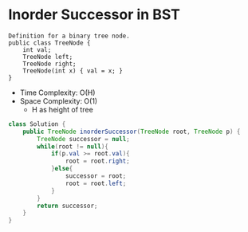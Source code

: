 # Inorder Successor in BST

```
Definition for a binary tree node.
public class TreeNode {
    int val;
    TreeNode left;
    TreeNode right;
    TreeNode(int x) { val = x; }
}
```

- Time Complexity: O(H)
- Space Complexity: O(1)
  - H as height of tree

```java
class Solution {
    public TreeNode inorderSuccessor(TreeNode root, TreeNode p) {
        TreeNode successor = null;
        while(root != null){
            if(p.val >= root.val){
                root = root.right;
            }else{
                successor = root;
                root = root.left;
            }
        }
        return successor;
    }
}
```
